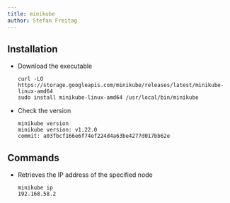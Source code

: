 ```yaml
---
title: minikube
author: Stefan Freitag
---
```

## Installation

- Download the executable

  ```shell
  curl -LO https://storage.googleapis.com/minikube/releases/latest/minikube-linux-amd64
  sudo install minikube-linux-amd64 /usr/local/bin/minikube
  ```

- Check the version

    ```shell
    minikube version
    minikube version: v1.22.0
    commit: a03fbcf166e6f74ef224d4a63be4277d017bb62e
    ```

## Commands

- Retrieves the IP address of the specified node

  ```shell
  minikube ip
  192.168.58.2
  ```
